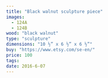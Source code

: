 ```yaml
---
title: "Black walnut sculpture piece"
images:
  - 124A
  - 124B
wood: "black walnut"
type: "sculpture"
dimensions: "10 ½” x 6 ½” x 6 ½”"
buy: "https://www.etsy.com/se-en/"
price: 100
tags:
date: 2016-6-07
---
```


